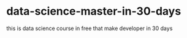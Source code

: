 # data-science-master-in-30-days
this is data science course in free that make developer in 30 days  
